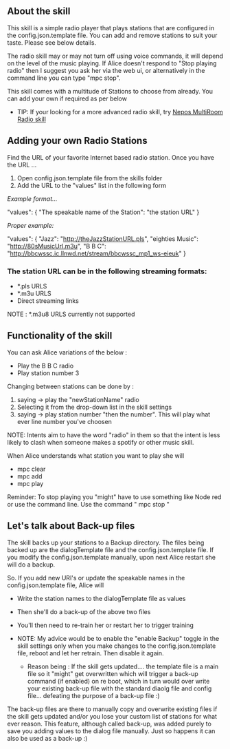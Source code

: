 ## About the skill

This skill is a simple radio player that plays stations that are configured in the config.json.template file.
You can add and remove stations to suit your taste. Please see below details.


The radio skill may or may not turn off using voice commands, it will depend on the level of the music playing. 
If Alice doesn't respond to "Stop playing radio" then I suggest you ask her via the web ui,
or alternatively in the command line you can type "mpc stop".

This skill comes with a multitude of Stations to choose from already. You can add your own if required as per below


- TIP: If your looking for a more advanced radio skill, try [Nepos MultiRoom Radio skill](https://github.com/poulsp/skill_MultiRoomRadioManager/blob/master/instructions/en.md)


## Adding your own Radio Stations

Find the URL of your favorite Internet based radio station. Once you have the URL ...

1. Open config.json.template file from the skills folder
2. Add the URL to the "values" list in the following form

*Example format...*


"values": {
			"The speakable name of the Station": "the station URL"
			}

	
*Proper example:*


"values": {
			"Jazz": "http://theJazzStationURL.pls",
			"eighties Music": "http://80sMusicUrl.m3u",
			"B B C": "http://bbcwssc.ic.llnwd.net/stream/bbcwssc_mp1_ws-eieuk"
			}

			
### The station URL can be in the following streaming formats:


- *.pls URLS
- *.m3u URLS
- Direct streaming links

NOTE :  *.m3u8 URLS currently not supported

## Functionality of the skill

You can ask Alice variations of the below :

- Play the B B C radio 
- Play station number 3

Changing between stations can be done by :

1. saying -> play the "newStationName" radio
2. Selecting it from the drop-down list in the skill settings
3. saying -> play station number "then the number". This will play what ever line number you've choosen 

NOTE: Intents aim to have the word "radio" in them so that the intent is less likely to
clash when someone makes a spotify or other music skill.


When Alice understands what station you want to play she will

- mpc clear
- mpc add
- mpc play

Reminder: To stop playing you "might" have to use something like Node red or use the command line. Use the command " mpc stop "

## Let's talk about Back-up files

The skill backs up your stations to a Backup directory. The files being backed up are the dialogTemplate file 
and the config.json.template file. If you modify the config.json.template manually, upon next Alice restart she 
will do a backup.

So. If you add new URl's or update the speakable names in the config.json.template file, Alice will

- Write the station names to the dialogTemplate file as values
- Then she'll do a back-up of the above two files
- You'll then need to re-train her or restart her to trigger training

- NOTE: My advice would be to enable the "enable Backup" toggle in the skill settings only when you make changes to the
config.json.template file, reboot and let her retrain. Then disable it again.
	
  - Reason being : If the skill gets updated.... the template file is a main file so it "might" get overwritten which 
  will trigger a back-up command (if enabled) on re boot, which in turn would over write your existing back-up file with
  the standard diaolg file and config file... defeating the purpose of a back-up file :)

The back-up files are there to manually copy and overwrite existing files if the skill gets updated and/or you lose
your custom list of stations for what ever reason. This feature, although called back-up, was added purely to save you
adding values to the dialog file manually. Just so happens it can also be used as a back-up :)
